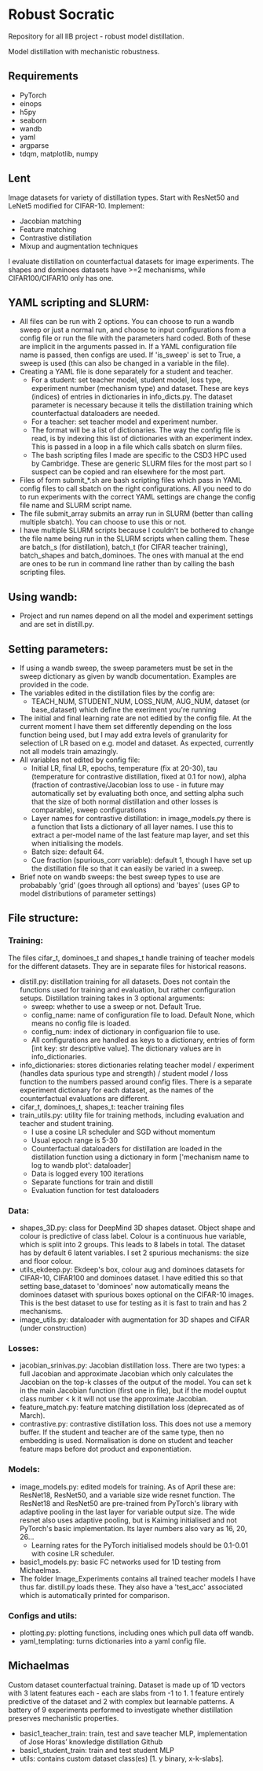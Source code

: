 # Robust Socratic
Repository for all IIB project - robust model distillation.

Model distillation with mechanistic robustness.

## Requirements
- PyTorch
- einops
- h5py
- seaborn
- wandb
- yaml
- argparse
- tdqm, matplotlib, numpy

## Lent
Image datasets for variety of distillation types. Start with ResNet50 and LeNet5 modified for CIFAR-10. Implement:
- Jacobian matching
- Feature matching
- Contrastive distillation
- Mixup and augmentation techniques

I evaluate distillation on counterfactual datasets for image experiments. The shapes and dominoes datasets have >=2 mechanisms, while CIFAR100/CIFAR10 only has one.

## YAML scripting and SLURM:
- All files can be run with 2 options. You can choose to run a wandb sweep or just a normal run, and choose to input configurations from a config file or run the file with the parameters hard coded. Both of these are implicit in the arguments passed in. If a YAML configuration file name is passed, then configs are used. If 'is_sweep' is set to True, a sweep is used (this can also be changed in a variable in the file).
- Creating a YAML file is done separately for a student and teacher.
  - For a student: set teacher model, student model, loss type, experiment number (mechanism type) and dataset. These are keys (indices) of entries in dictionaries in info_dicts.py. The dataset parameter is necessary because it tells the distillation training which counterfactual dataloaders are needed.
  - For a teacher: set teacher model and experiment number.
  - The format will be a list of dictionaries. The way the config file is read, is by indexing this list of dictionaries with an experiment index. This is passed in a loop in a file which calls sbatch on slurm files.
  - The bash scripting files I made are specific to the CSD3 HPC used by Cambridge. These are generic SLURM files for the most part so I suspect can be copied and ran elsewhere for the most part.
- Files of form submit_*.sh are bash scripting files which pass in YAML config files to call sbatch on the right configurations. All you need to do to run experiments with the correct YAML settings are change the config file name and SLURM script name.
- The file submit_array submits an array run in SLURM (better than calling multiple sbatch). You can choose to use this or not.
- I have multiple SLURM scripts because I couldn't be bothered to change the file name being run in the SLURM scripts when calling them. These are batch_s (for distillation), batch_t (for CIFAR teacher training), batch_shapes and batch_dominoes. The ones with manual at the end are ones to be run in command line rather than by calling the bash scripting files.

## Using wandb:
- Project and run names depend on all the model and experiment settings and are set in distill.py.

## Setting parameters:
- If using a wandb sweep, the sweep parameters must be set in the sweep dictionary as given by wandb documentation. Examples are provided in the code.
- The variables edited in the distillation files by the config are:
  - TEACH_NUM, STUDENT_NUM, LOSS_NUM, AUG_NUM, dataset (or base_dataset) which define the exeriment you're running
- The initial and final learning rate are not editied by the config file. At the current moment I have them set differently depending on the loss function being used, but I may add extra levels of granularity for selection of LR based on e.g. model and dataset. As expected, currently not all models train amazingly.
- All variables not edited by config file:
  - Initial LR, final LR, epochs, temperature (fix at 20-30), tau (temperature for contrastive distillation, fixed at 0.1 for now), alpha (fraction of contrastive/Jacobian loss to use - in future may automatically set by evaluating both once, and setting alpha such that the size of both normal distillation and other losses is comparable), sweep configurations
  - Layer names for contrastive distillation: in image_models.py there is a function that lists a dictionary of all layer names. I use this to extract a per-model name of the last feature map layer, and set this when initialising the models.
  - Batch size: default 64.
  - Cue fraction (spurious_corr variable): default 1, though I have set up the distillation file so that it can easily be varied in a sweep.
- Brief note on wandb sweeps: the best sweep types to use are probabably 'grid' (goes through all options) and 'bayes' (uses GP to model distributions of parameter settings)

## File structure:
### Training:
The files cifar_t, dominoes_t and shapes_t handle training of teacher models for the different datasets. They are in separate files for historical reasons.
- distill.py: distillation training for all datasets. Does not contain the functions used for training and evaluation, but rather configuration setups. Distillation training takes in 3 optional arguments: 
  - sweep: whether to use a sweep or not. Default True.
  - config_name: name of configuration file to load. Default None, which means no config file is loaded.
  - config_num: index of dictionary in configuarion file to use.
  - All configurations are handled as keys to a dictionary, entries of form [int key: str descriptive value]. The dictionary values are in info_dictionaries.
- info_dictionaries: stores dictionaries relating teacher model / experiment (handles data spurious type and strength) / student model / loss function to the numbers passed around config files. There is a separate experiment dictionary for each dataset, as the names of the counterfactual evaluations are different.
- cifar_t, dominoes_t, shapes_t: teacher training files
- train_utils.py: utility file for training methods, including evaluation and teacher and student training.
  - I use a cosine LR scheduler and SGD without momentum
  - Usual epoch range is 5-30
  - Counterfactual dataloaders for distillation are loaded in the distillation function using a dictionary in form ['mechanism name to log to wandb plot': dataloader]
  - Data is logged every 100 iterations
  - Separate functions for train and distill
  - Evaluation function for test dataloaders

### Data:
- shapes_3D.py: class for DeepMind 3D shapes dataset. Object shape and colour is predictive of class label. Colour is a continuous hue variable, which is split into 2 groups. This leads to 8 labels in total. The dataset has by default 6 latent variables. I set 2 spurious mechanisms: the size and floor colour.
- utils_ekdeep.py: Ekdeep's box, colour aug and dominoes datasets for CIFAR-10, CIFAR100 and dominoes dataset. I have editied this so that setting base_dataset to 'dominoes' now automatically means the dominoes dataset with spurious boxes optional on the CIFAR-10 images. This is the best dataset to use for testing as it is fast to train and has 2 mechanisms.
- image_utils.py: dataloader with augmentation for 3D shapes and CIFAR (under construction)

### Losses:
- jacobian_srinivas.py: Jacobian distillation loss. There are two types: a full Jacobian and approximate Jacobian which only calculates the Jacobian on the top-k classes of the output of the model. You can set k in the main Jacobian function (first one in file), but if the model ouptut class number < k it will not use the approximate Jacobian.
- feature_match.py: feature matching distillation loss (deprecated as of March).
- contrastive.py: contrastive distillation loss. This does not use a memory buffer. If the student and teacher are of the same type, then no embedding is used. Normalisation is done on student and teacher feature maps before dot product and exponentiation.

### Models:
- image_models.py: edited models for training. As of April these are: ResNet18, ResNet50, and a variable size wide resnet function. The ResNet18 and ResNet50 are pre-trained from PyTorch's library with adaptive pooling in the last layer for variable output size. The wide resnet also uses adaptive pooling, but is Kaiming initialised and not PyTorch's basic implementation. Its layer numbers also vary as 16, 20, 26...
  - Learning rates for the PyTorch initialised models should be 0.1-0.01 with cosine LR scheduler.
- basic1_models.py: basic FC networks used for 1D testing from Michaelmas.
- The folder Image_Experiments contains all trained teacher models I have thus far. distill.py loads these. They also have a 'test_acc' associated which is automatically printed for comparison.

### Configs and utils:
- plotting.py: plotting functions, including ones which pull data off wandb.
- yaml_templating: turns dictionaries into a yaml config file.

## Michaelmas
Custom dataset counterfactual training. Dataset is made up of 1D vectors with 3 latent features each - each are slabs from -1 to 1. 1 feature entirely predictive of the dataset and 2 with complex but learnable patterns. A battery of 9 experiments performed to investigate whether distillation preserves mechanistic properties.

- basic1_teacher_train: train, test and save teacher MLP, implementation of Jose Horas’ knowledge distillation Github
- basic1_student_train: train and test student MLP
- utils: contains custom dataset class(es) [1. y binary, x-k-slabs].

